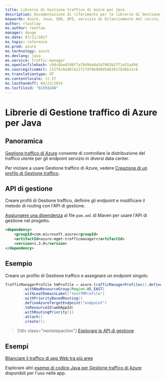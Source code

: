 ```yaml
---
title: Librerie di Gestione traffico di Azure per Java
description: Documentazione di riferimento per le librerie di Gestione traffico per Java
keywords: Azure, Java, SDK, API, servizio di bilanciamento del carico, distribuzione del carico, rete, Gestione traffico
author: rloutlaw
ms.author: routlaw
manager: douge
ms.date: 07/11/2017
ms.topic: reference
ms.prod: azure
ms.technology: azure
ms.devlang: java
ms.service: traffic-manager
ms.openlocfilehash: c9dc6bedfd8f7a79494a8a547983b2771e51a494
ms.sourcegitcommit: 115f4c8ad07a11f17d79e9d945d63917836b11c8
ms.translationtype: HT
ms.contentlocale: it-IT
ms.lasthandoff: 04/23/2019
ms.locfileid: "61593246"
---
```

# <a name="azure-traffic-manager-libraries-for-java"></a>Librerie di Gestione traffico di Azure per Java

## <a name="overview"></a>Panoramica

[Gestione traffico di Azure](/azure/traffic-manager/traffic-manager-overview) consente di controllare la distribuzione del traffico utente per gli endpoint servizio in diversi data center.

Per iniziare a usare Gestione traffico di Azure, vedere [Creazione di un profilo di Gestione traffico](/azure/traffic-manager/traffic-manager-create-profile).

## <a name="management-api"></a>API di gestione

Creare profili di Gestione traffico, definire gli endpoint e modificare il metodo di routing con l'API di gestione. 

[Aggiungere una dipendenza](https://maven.apache.org/guides/getting-started/index.html#How_do_I_use_external_dependencies) al file `pom.xml` di Maven per usare l'API di gestione nel progetto.  

```XML
<dependency>
    <groupId>com.microsoft.azure</groupId>
    <artifactId>azure-mgmt-trafficmanager</artifactId>
    <version>1.3.0</version>
</dependency>
```   

## <a name="example"></a>Esempio

Creare un profilo di Gestione traffico e assegnare un endpoint singolo.

```java
TrafficManagerProfile tmProfile = azure.trafficManagerProfiles().define("testTMProfile")
        .withNewResourceGroup(Region.US_EAST)
        .withLeafDomainLabel("testTMProfile")
        .withPriorityBasedRouting()
        .defineAzureTargetEndpoint("endpoint")
        .toResourceId(webAppId)
        .withRoutingPriority(1)
        .attach()
        .create();
```

> [!div class="nextstepaction"]
> [Esplorare le API di gestione](/java/api/overview/azure/trafficmanager/management)

## <a name="samples"></a>Esempi

[Bilanciare il traffico di app Web tra più aree](https://github.com/Azure-Samples/traffic-manager-java-manage-profiles)

Esplorare altri [esempi di codice Java per Gestione traffico di Azure](https://azure.microsoft.com/resources/samples/?platform=java&term=traffic) disponibili per l'uso nelle app.
